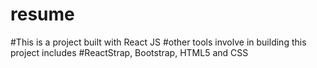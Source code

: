 # resume
#This is a project built with React JS
#other tools involve in building this project includes
#ReactStrap, Bootstrap, HTML5 and CSS
